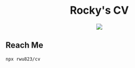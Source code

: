 <h1 align="center">Rocky's CV</h1>

<p align="center">
  <a href="https://circleci.com/gh/rwu823/cv" alt="Build Status">
    <img src="https://img.shields.io/circleci/build/github/rwu823/cv/master?style=for-the-badge&logo=circleci" />
  </a>
</p>


## Reach Me
```sh
npx rwu823/cv
```
